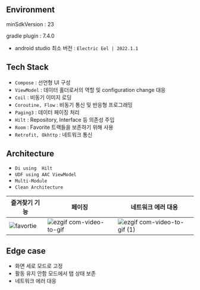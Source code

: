 ## Environment
minSdkVersion : 23

gradle plugin : 7.4.0
- android studio 최소 버전 : `Electric Eel | 2022.1.1`

## Tech Stack

- `Compose` : 선언형 UI 구성
- `ViewModel` : 데이터 홀더로서의 역할 및 configuration change 대응
- `Coil` : 비동기 이미지 로딩
- `Coroutine, Flow` : 비동기 통신 및 반응형 프로그래밍 
- `Paging3` : 데이터 페이징 처리
- `Hilt` : Repository, Interface 등 의존성 주입
- `Room` : Favorite 트랙들을 보존하기 위해 사용
- `Retrofit, Okhttp` : 네트워크 통신

## Architecture



- `Di using  Hilt`
- `UDF using AAC ViewModel`
- `Multi-Module`
- `Clean Architecture`

| 즐겨찾기 기능 |   페이징    | 네트워크 에러 대응  |
| ------------------------------------------------------------ | ------------------------------------------------------------ | ------------------------------------------------------------ |
| ![favortie](https://github.com/EvergreenTree97/itunes-tracklist/assets/70064912/f0105f84-a478-4434-88ae-ed45449fc0ef)| ![ezgif com-video-to-gif](https://github.com/EvergreenTree97/itunes-tracklist/assets/70064912/2343d934-b32a-4564-888b-f8e06a254ce7) | ![ezgif com-video-to-gif (1)](https://github.com/EvergreenTree97/itunes-tracklist/assets/70064912/1a94f94a-3782-46ab-838b-3e5f2701c2d3)

## Edge case
- 화면 세로 모드로 고정
- 활동 유지 안함 모드에서 탭 상태 보존
- 네트워크 에러 대응
